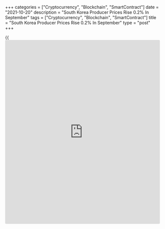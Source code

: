 +++
categories = ["Cryptocurrency", "Blockchain", "SmartContract"]
date = "2021-10-20"
description = "South Korea Producer Prices Rise 0.2% In September"
tags = ["Cryptocurrency", "Blockchain", "SmartContract"]
title = "South Korea Producer Prices Rise 0.2% In September"
type = "post"
+++

{{<iframe id="large-banner" src="https://www.bounty.group/#slide=4.0" width="100%" height="600" scrolling="no" style="border: 0px solid rgb(216, 221, 230); border-radius: 3px;">}}

Producer prices in South Korea were up 0.2 percent on month in
September, the Bank of Korea said on Thursday - slowing from 0.4 percent
in August.

On a yearly basis, producer prices climbed 7.5 percent - up from 7.4
percent in the previous month.

Individually, agricultural and forestry products were down 0.8 percent
on month and 2.7 percent; while manufacturing products rose 0.3 percent
on month and 13.2 percent on year; utilities climbed 2.0 percent on
month and 3.2 percent on year; and services were flat on month and up
2.4 percent on year.

For comments and feedback [contact](https://www.playgroundfx.com/contact/): editorial@rtt[news](https://www.letsplayfx.com/blog/forex-news-website/).com

[Economic News][1]

 **What parts of the world are seeing the best (and worst) economic
performances lately? Click[here][2] to check out our [Econ Scorecard][2]
and find out! See up-to-the-moment [ranking](https://www.playgroundfx.com/blog/crypto-exchange-ranking/)s for the best and worst
performers in [GDP][2], [unemployment rate][3], [inflation][4] and much
more.**

   1. www.rtt[news](https://www.letsplayfx.com/blog/forex-news-website/).com/Content/EconomicNews.aspx
   2. www.rtt[news](https://www.letsplayfx.com/blog/forex-news-website/).com/economic-scorecard/world-rank/GDP/highest-performance.aspx
   3. www.rtt[news](https://www.letsplayfx.com/blog/forex-news-website/).com/economic-scorecard/world-rank/unemployment-rate/lowest-performance.aspx
   4. www.rtt[news](https://www.letsplayfx.com/blog/forex-news-website/).com/economic-scorecard/world-rank/CPI/highest-performance.aspx